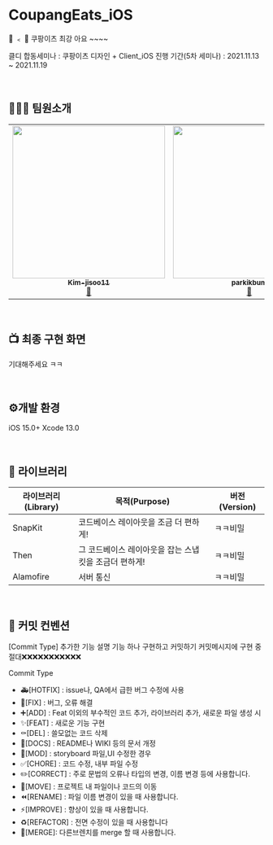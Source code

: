 # CoupangEats_iOS

🚀 ﹤ 🍎 쿠팡이츠 최강 아요 ~~~~


클디 합동세미나 : 쿠팡이츠 디자인 + Client_iOS
진행 기간(5차 세미나) : 2021.11.13 ~ 2021.11.19

<br>

## 👨‍👩‍👦 팀원소개

<table>
  <tr>
    <td align="center"><a href="https://github.com/Kim-jisoo11"><img src="https://user-images.githubusercontent.com/75469131/141610604-148269a0-6332-420c-9e71-73d1407d30d1.png" width="300px;" alt=""/><br /><sub><b>Kim-jisoo11</b></sub></a><br /><a href="https://github.com/SOPT-29th-Joint-Seminar-4/CoupangEats_iOS/commits?author=Kim-jisoo11" title="Code">📱</a></td>
    <td align="center"><a href="https://github.com/parkikbum"><img src="https://user-images.githubusercontent.com/75469131/141610601-be775b84-8aba-4810-bf97-9238557d1ec1.png" width="300px;" alt=""/><br /><sub><b>parkikbum</b></sub></a><br /><a href="https://github.com/SOPT-29th-Joint-Seminar-4/CoupangEats_iOS/commits?author=parkikbum" title="Code">📱</a></td>
    <td align="center"><a href="https://github.com/seondal"><img src="https://user-images.githubusercontent.com/75469131/141610604-148269a0-6332-420c-9e71-73d1407d30d1.png" width="300px;" alt=""/><br /><sub><b>seondal</b></sub></a><br /><a href="https://github.com/SOPT-29th-Joint-Seminar-4/CoupangEats_iOS/commits?author=seondal" title="Code">📱</a></td>
  </tr>
</table>

<br>

## 📺 최종 구현 화면 

기대해주세요 ㅋㅋ

<br>

## ⚙️개발 환경
iOS 15.0+
Xcode 13.0 

<br>

## 📄 라이브러리
|라이브러리(Library)|목적(Purpose)|버전(Version)|
|-|-|-|
|SnapKit|코드베이스 레이아웃을 조금 더 편하게! |ㅋㅋ비밀|
|Then|그 코드베이스 레이아웃을 잡는 스냅킷을 조금더 편하게!|ㅋㅋ비밀|
|Alamofire|서버 통신|ㅋㅋ비밀|

<br>

## 💬 커밋 컨벤션

[Commit Type] 추가한 기능 설명
기능 하나 구현하고 커밋하기
커밋메시지에 구현 중 절대❌❌❌❌❌❌❌❌❌❌❌

Commit Type
* 🚑️[HOTFIX] : issue나, QA에서 급한 버그 수정에 사용
* 🔨[FIX] : 버그, 오류 해결
* ➕[ADD] : Feat 이외의 부수적인 코드 추가, 라이브러리 추가, 새로운 파일 생성 시
* ✨[FEAT] : 새로운 기능 구현
* ⚰️[DEL] : 쓸모없는 코드 삭제
* 📝[DOCS] : README나 WIKI 등의 문서 개정
* 💄[MOD] : storyboard 파일,UI 수정한 경우
* ✅[CHORE] : 코드 수정, 내부 파일 수정
* ✏️[CORRECT] : 주로 문법의 오류나 타입의 변경, 이름 변경 등에 사용합니다.
* 🚚[MOVE] : 프로젝트 내 파일이나 코드의 이동
* ⏪️[RENAME] : 파일 이름 변경이 있을 때 사용합니다.
* ⚡️[IMPROVE] : 향상이 있을 때 사용합니다.
* ♻️[REFACTOR] : 전면 수정이 있을 때 사용합니다
* 🔀[MERGE]: 다른브렌치를 merge 할 때 사용합니다.

